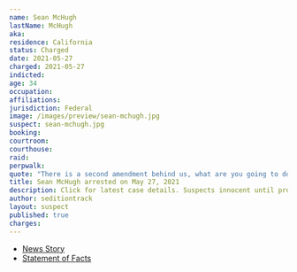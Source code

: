 ```yaml
---
name: Sean McHugh
lastName: McHugh
aka:
residence: California
status: Charged
date: 2021-05-27
charged: 2021-05-27
indicted:
age: 34
occupation:
affiliations:
jurisdiction: Federal
image: /images/preview/sean-mchugh.jpg
suspect: sean-mchugh.jpg
booking:
courtroom:
courthouse:
raid:
perpwalk:
quote: "There is a second amendment behind us, what are you going to do then?"
title: Sean McHugh arrested on May 27, 2021
description: Click for latest case details. Suspects innocent until proven guilty.
author: seditiontrack
layout: suspect
published: true
charges:
---
```

- [News Story](https://www.sacbee.com/news/local/crime/article251748888.html)
- [Statement of Facts](https://www.justice.gov/opa/case-multi-defendant/file/1399611/download)